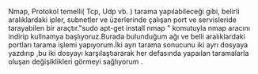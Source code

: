 Nmap, Protokol temelli( Tcp, Udp vb. ) tarama yapılabileceği gibi, belirli aralıklardaki ipler, subnetler ve üzerlerinde çalışan port ve servisleride tarayabilen bir araçtır."sudo apt-get install nmap " komutuyla nmap aracını indirip kullnamya başlıyoruz.Burada bulunduğum ağı ve belli aralıklardaki portları tarama işlemi yapıyorum.İki ayrı tarama sonucunu iki ayrı dosyaya yazdırıp ,bu iki dosyayı karşılaştıararak her defasında yapaılan taramalarla oluşan değişiklikleri görmeyi sağlıyorum .
